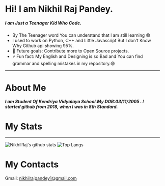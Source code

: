 # Hi! I am Nikhil Raj Pandey.
##### I am Just a Teenager Kid Who Code.
- By The Teenager word You can understand that I am still learning 😅
- I used to work on Python, C++ and Little Javascript But I don't Know Why Github api showing 95%.
- 🥅 Future goals: Contribute more to Open Source projects.
- ⚡ Fun fact:  My English and Designing is so Bad and You can find grammar and spelling mistakes in my repository.😅
<hr>

# About Me

***I am Student Of Kendriya Vidyalaya School.My DOB:03/11/2005 . I started github from 2018, when I was in 8th Standard.***

# My Stats
<hr>

![NikhilRaj's github stats](https://github-readme-stats.vercel.app/api?username=NikhilRajPandey&show_icons=true&theme=light)
![Top Langs](https://github-readme-stats.vercel.app/api/top-langs/?username=nikhilrajpandey)

# My Contacts
Gmail: nikhilrajpandey1@gmail.com
